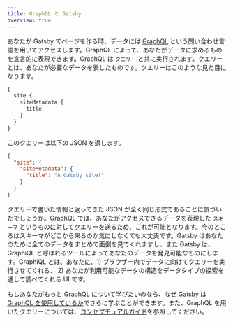 ```yaml
---
title: GraphQL と Gatsby
overview: true
---
```


あなたが Gatsby でページを作る時、データには [GraphQL](http://graphql.org/) という問い合わせ言語を用いてアクセスします。GraphQL によって、あなたがデータに求めるものを宣言的に表現できます。GraphQL は `クエリー` と共に実行されます。クエリーとは、あなたが必要なデータを表したものです。クエリーはこのような見た目になります。

```graphql
{
  site {
    siteMetadata {
      title
    }
  }
}
```

このクエリーは以下の JSON を返します。

```json
{
  "site": {
    "siteMetadata": {
      "title": "A Gatsby site!"
    }
  }
}
```

クエリーで書いた情報と返ってきた JSON が全く同じ形式であることに気づいたでしょうか。GraphQL では、あなたがアクセスできるデータを表現した `スキーマ` というものに対してクエリーを送るため、これが可能となります。今のところはスキーマがどこから来るのか気にしなくても大丈夫です。Gatsby はあなたのために全てのデータをまとめて面倒を見てくれますし、また Gatsby は、GraphiQL と呼ばれるツールによってあなたのデータを発見可能なものにします。GraphiQL とは、あなたに、1) ブラウザー内でデータに向けてクエリーを実行させてくれる、 2) あなたが利用可能なデータの構造をデータタイプの探索を通して調べてくれる UI です。

もしあなたがもっと GraphQL について学びたいのなら、[なぜ Gatsby は GraphQL を使用しているか](/docs/why-gatsby-uses-graphql/)でさらに学ぶことができます。また、GraphQL を用いたクエリーについては、[コンセプチュアルガイド](/docs/querying-with-graphql/)を参照してください。

<GuideList slug={props.slug} />
